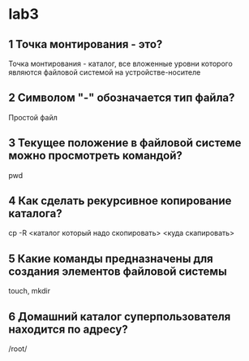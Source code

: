 # lab3


## 1 Точка монтирования - это?
Точка монтирования - каталог, все вложенные уровни которого являются файловой системой на устройстве-носителе 

## 2 Символом "-" обозначается тип файла?
Простой файл 

## 3 Текущее положение в файловой системе можно просмотреть командой?
pwd 

## 4 Как сделать рекурсивное копирование каталога?
cp -R <каталог который надо скопировать> <куда скапировать>

## 5 Какие команды предназначены для создания элементов файловой системы
touch, mkdir 

## 6 Домашний каталог суперпользователя находится по адресу?
/root/ 
